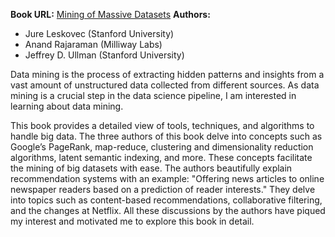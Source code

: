 **Book URL:** [Mining of Massive Datasets](<URL>)
**Authors:**
- Jure Leskovec (Stanford University)
- Anand Rajaraman (Milliway Labs)
- Jeffrey D. Ullman (Stanford University)

Data mining is the process of extracting hidden patterns and insights from a vast amount of unstructured data collected from different sources. As data mining is a crucial step in the data science pipeline, I am interested in learning about data mining.

This book provides a detailed view of tools, techniques, and algorithms to handle big data. The three authors of this book delve into concepts such as Google’s PageRank, map-reduce, clustering and dimensionality reduction algorithms, latent semantic indexing, and more. These concepts facilitate the mining of big datasets with ease. The authors beautifully explain recommendation systems with an example: "Offering news articles to online newspaper readers based on a prediction of reader interests." They delve into topics such as content-based recommendations, collaborative filtering, and the changes at Netflix. All these discussions by the authors have piqued my interest and motivated me to explore this book in detail.

